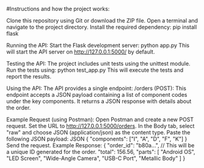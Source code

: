 #Instructions and how the project works:

Clone this repository using Git or download the ZIP file.
Open a terminal and navigate to the project directory.
Install the required dependency:
pip install flask

Running the API:
Start the Flask development server:
python app.py
This will start the API server on http://127.0.0.1:5000/ by default.

Testing the API:
The project includes unit tests using the unittest module.
Run the tests using:
python test_app.py
This will execute the tests and report the results.

Using the API:
The API provides a single endpoint:
/orders (POST): This endpoint accepts a JSON payload containing a list of component codes under the key components. It returns a JSON response with details about the order.

Example Request (using Postman):
Open Postman and create a new POST request.
Set the URL to http://127.0.0.1:5000/orders.
In the Body tab, select "raw" and choose JSON (application/json) as the content type.
Paste the following JSON payload:
JSON
{
  "components": ["I", "A", "D", "F", "K"]
}
Send the request.
Example Response:
{
  "order_id": "b80a...",  // This will be a unique ID generated for the order.
  "total": 156.56,
  "parts": [
    "Android OS",
    "LED Screen",
    "Wide-Angle Camera",
    "USB-C Port",
    "Metallic Body"
  ]
}


